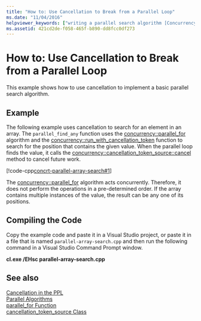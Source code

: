 ```yaml
---
title: "How to: Use Cancellation to Break from a Parallel Loop"
ms.date: "11/04/2016"
helpviewer_keywords: ["writing a parallel search algorithm [Concurrency Runtime]", "parallel search algorithm, writing [Concurrency Runtime]"]
ms.assetid: 421cd2de-f058-465f-b890-dd8fcc0df273
---
```

# How to: Use Cancellation to Break from a Parallel Loop

This example shows how to use cancellation to implement a basic parallel search algorithm.

## Example

The following example uses cancellation to search for an element in an array. The `parallel_find_any` function uses the [concurrency::parallel_for](reference/concurrency-namespace-functions.md#parallel_for) algorithm and the [concurrency::run_with_cancellation_token](reference/concurrency-namespace-functions.md#run_with_cancellation_token) function to search for the position that contains the given value. When the parallel loop finds the value, it calls the [concurrency::cancellation_token_source::cancel](reference/cancellation-token-source-class.md#cancel) method to cancel future work.

[!code-cpp[concrt-parallel-array-search#1](../../parallel/concrt/codesnippet/cpp/how-to-use-cancellation-to-break-from-a-parallel-loop_1.cpp)]

The [concurrency::parallel_for](reference/concurrency-namespace-functions.md#parallel_for) algorithm acts concurrently. Therefore, it does not perform the operations in a pre-determined order. If the array contains multiple instances of the value, the result can be any one of its positions.

## Compiling the Code

Copy the example code and paste it in a Visual Studio project, or paste it in a file that is named `parallel-array-search.cpp` and then run the following command in a Visual Studio Command Prompt window.

**cl.exe /EHsc parallel-array-search.cpp**

## See also

[Cancellation in the PPL](cancellation-in-the-ppl.md)<br/>
[Parallel Algorithms](../../parallel/concrt/parallel-algorithms.md)<br/>
[parallel_for Function](reference/concurrency-namespace-functions.md#parallel_for)<br/>
[cancellation_token_source Class](../../parallel/concrt/reference/cancellation-token-source-class.md)
